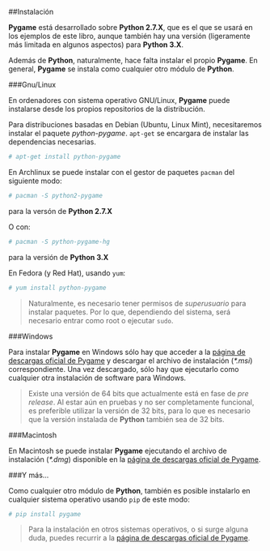##Instalación

**Pygame** está desarrollado sobre **Python 2.7.X**, que es el que se usará en los ejemplos de este libro, aunque también hay una versión (ligeramente más limitada en algunos aspectos) para **Python 3.X**.

Además de **Python**, naturalmente, hace falta instalar el propio **Pygame**. En general, **Pygame** se instala como cualquier otro módulo de **Python**.


###Gnu/Linux

En ordenadores con sistema operativo GNU/Linux, **Pygame** puede instalarse desde los propios repositorios de la distribución.

Para distribuciones basadas en Debian (Ubuntu, Linux Mint), necesitaremos instalar el paquete *python-pygame*. `apt-get` se encargara de instalar las dependencias necesarias.

```bash
# apt-get install python-pygame
```

En Archlinux se puede instalar con el gestor de paquetes `pacman` del siguiente modo:

```bash
# pacman -S python2-pygame
```
para la versón de **Python 2.7.X**

O con:

```bash
# pacman -S python-pygame-hg
```
para la versión de **Python 3.X**


En Fedora (y Red Hat), usando `yum`:

```bash
# yum install python-pygame
```

> Naturalmente, es necesario tener permisos de *superusuario* para instalar paquetes. Por lo que, dependiendo del sistema, será necesario entrar como root o ejecutar `sudo`.


###Windows

Para instalar **Pygame** en Windows sólo hay que acceder a la [página de descargas oficial de Pygame](http://www.pygame.org/download.shtml) y descargar el archivo de instalación (*\*.msi*) correspondiente. Una vez descargado, sólo hay que ejecutarlo como cualquier otra instalación de software para Windows.

> Existe una versión de 64 bits que actualmente está en fase de *pre release*. Al estar aún en pruebas y no ser completamente funcional, es preferible utilizar la versión de 32 bits, para lo que es necesario que la versión instalada de **Python** también sea de 32 bits.


###Macintosh

En Macintosh se puede instalar **Pygame** ejecutando el archivo de instalación (*\*.dmg*) disponible en la [página de descargas oficial de Pygame](http://www.pygame.org/download.shtml).


###Y más...

Como cualquier otro módulo de **Python**, también es posible instalarlo en cualquier sistema operativo usando `pip` de este modo:

```bash
# pip install pygame
```

> Para la instalación en otros sistemas operativos, o si surge alguna duda, puedes recurrir a la [página de descargas oficial de Pygame](http://www.pygame.org/download.shtml).
